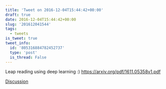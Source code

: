 ```yaml
---
title: 'Tweet on 2016-12-04T15:44:42+00:00'
draft: true
date: 2016-12-04T15:44:42+00:00
slug: '201612041544'
tags:
  - tweets
is_tweet: true
tweet_info:
  id: '805316884782452737'
  type: 'post'
  is_thread: False
---
```




Leap reading using deep learning :) <https://arxiv.org/pdf/1611.05358v1.pdf>

[Discussion](https://x.com/sytelus/status/805316884782452737)
